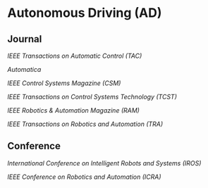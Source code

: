 # Autonomous Driving (AD)

## Journal

*IEEE Transactions on Automatic Control (TAC)*<br> 

*Automatica*<br> 

*IEEE Control Systems Magazine (CSM)*<br> 

*IEEE Transactions on Control Systems Technology (TCST)*<br>

*IEEE Robotics & Automation Magazine (RAM)*<br> 

*IEEE Transactions on Robotics and Automation (TRA)*<br> 

## Conference

*International Conference on Intelligent Robots and Systems (IROS)*<br> 

*IEEE Conference on Robotics and Automation (ICRA)*<br>
